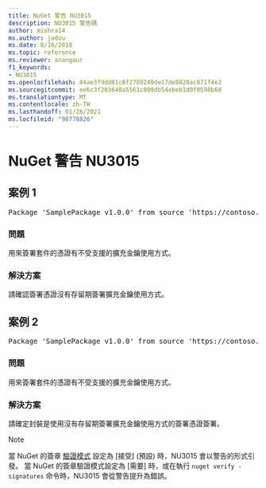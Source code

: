 ```yaml
---
title: NuGet 警告 NU3015
description: NU3015 警告碼
author: mishra14
ms.author: jodou
ms.date: 8/16/2018
ms.topic: reference
ms.reviewer: anangaur
f1_keywords:
- NU3015
ms.openlocfilehash: 84ae3f9dd81c8f2789249de17de8820ac871f4e2
ms.sourcegitcommit: ee6c3f203648a5561c809db54ebeb1d0f0598b68
ms.translationtype: MT
ms.contentlocale: zh-TW
ms.lasthandoff: 01/26/2021
ms.locfileid: "98778826"
---
```

# <a name="nuget-warning-nu3015"></a>NuGet 警告 NU3015

## <a name="scenario-1"></a>案例 1

<pre>Package 'SamplePackage v1.0.0' from source 'https://contoso.com/index.json': The lifetime signing EKU in the primary signature's certificate is not supported.</pre>

### <a name="issue"></a>問題

用來簽署套件的憑證有不受支援的擴充金鑰使用方式。


### <a name="solution"></a>解決方案

請確認簽署憑證沒有存留期簽署擴充金鑰使用方式。



## <a name="scenario-2"></a>案例 2

<pre>Package 'SamplePackage v1.0.0' from source 'https://contoso.com/index.json': The lifetime signing EKU in the signing certificate is not supported.</pre>

### <a name="issue"></a>問題

用來簽署套件的憑證有不受支援的擴充金鑰使用方式。


### <a name="solution"></a>解決方案

請確定封裝是使用沒有存留期簽署擴充金鑰使用方式的簽署憑證簽署。


> [!Note]
> 當 NuGet 的簽章 [驗證模式](../../consume-packages/installing-signed-packages.md#configure-package-signature-requirements) 設定為 [接受] (預設) 時，NU3015 會以警告的形式引發。 當 NuGet 的簽章驗證模式設定為 [需要] 時，或在執行 `nuget verify -signatures` 命令時，NU3015 會從警告提升為錯誤。 
